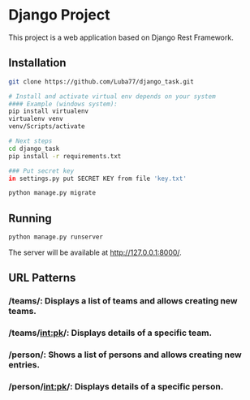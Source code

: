 # Django Project

This project is a web application based on Django Rest Framework.

## Installation

```bash
git clone https://github.com/Luba77/django_task.git

# Install and activate virtual env depends on your system
#### Example (windows system):
pip install virtualenv
virtualenv venv
venv/Scripts/activate

# Next steps
cd django_task
pip install -r requirements.txt

### Put secret key
in settings.py put SECRET KEY from file 'key.txt'

python manage.py migrate
```

## Running
```bash
python manage.py runserver
```

The server will be available at http://127.0.0.1:8000/.

## URL Patterns

### /teams/: Displays a list of teams and allows creating new teams.

### /teams/<int:pk>/: Displays details of a specific team.

### /person/: Shows a list of persons and allows creating new entries.

### /person/<int:pk>/: Displays details of a specific person.



